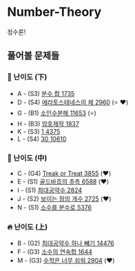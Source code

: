# Number-Theory
정수론!

## 풀어볼 문제들

### :watermelon: 난이도 (下)

+ A - (S3) [분수 합 1735](https://www.acmicpc.net/problem/1735)
+ D - (S4) [에라토스테네스의 체 2960](https://www.acmicpc.net/problem/2960) (:star: :heart:)
+ G - (B1) [소인수분해 11653](https://www.acmicpc.net/problem/11653) (:star:)
+ H - (B3) [암호제작 1837](https://www.acmicpc.net/problem/1837)
+ K - (S3) [1 4375](https://www.acmicpc.net/problem/4375)
+ L - (S4) [30 10610](https://www.acmicpc.net/problem/10610)


### :evergreen_tree: 난이도 (中)

+ C - (G4) [Treak or Treat 3855](https://www.acmicpc.net/problem/3855) (:heart:)
+ E - (S1) [골드바흐의 추측 6588](https://www.acmicpc.net/problem/6588) (:heart:)
+ I - (S1) [최대공약수 2824](https://www.acmicpc.net/problem/2824) 
+ J - (S2) [보이는 점의 개수 2725](https://www.acmicpc.net/problem/2725) (:heart:)
+ N - (S1) [소수를 분수로 5376](https://www.acmicpc.net/problem/5376)

### :fire: 난이도 (上)

+ B - (G2) [최대공약수 하나 빼기 14476](https://www.acmicpc.net/problem/14476)
+ F - (G3) [소수의 연속합 1644](https://www.acmicpc.net/problem/1644)
+ M - (G3) [수학은 너무 쉬워 2904](https://www.acmicpc.net/problem/2904) (:heart:)
